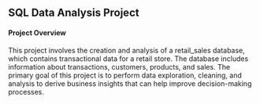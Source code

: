 ## SQL Data Analysis Project
#### Project Overview
This project involves the creation and analysis of a retail_sales database, which contains transactional data for a retail store. The database includes information about transactions, customers, products, and sales. The primary goal of this project is to perform data exploration, cleaning, and analysis to derive business insights that can help improve decision-making processes.
